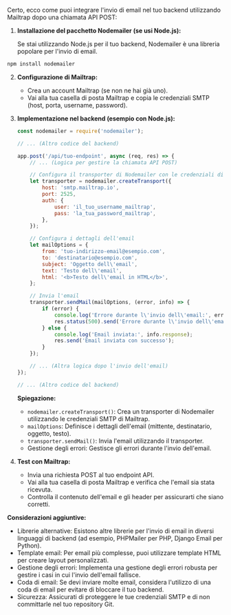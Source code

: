 Certo, ecco come puoi integrare l'invio di email nel tuo backend utilizzando Mailtrap dopo una chiamata API POST:

1.  **Installazione del pacchetto Nodemailer (se usi Node.js):**

    Se stai utilizzando Node.js per il tuo backend, Nodemailer è una libreria popolare per l'invio di email.

```sh
npm install nodemailer
```

2.  **Configurazione di Mailtrap:**

    * Crea un account Mailtrap (se non ne hai già uno).
    * Vai alla tua casella di posta Mailtrap e copia le credenziali SMTP (host, porta, username, password).

3.  **Implementazione nel backend (esempio con Node.js):**

    ```javascript
    const nodemailer = require('nodemailer');

    // ... (Altro codice del backend)

    app.post('/api/tuo-endpoint', async (req, res) => {
        // ... (Logica per gestire la chiamata API POST)

        // Configura il transporter di Nodemailer con le credenziali di Mailtrap
        let transporter = nodemailer.createTransport({
            host: 'smtp.mailtrap.io',
            port: 2525,
            auth: {
                user: 'il_tuo_username_mailtrap',
                pass: 'la_tua_password_mailtrap',
            },
        });

        // Configura i dettagli dell'email
        let mailOptions = {
            from: 'tuo-indirizzo-email@esempio.com',
            to: 'destinatario@esempio.com',
            subject: 'Oggetto dell\'email',
            text: 'Testo dell\'email',
            html: '<b>Testo dell\'email in HTML</b>',
        };

        // Invia l'email
        transporter.sendMail(mailOptions, (error, info) => {
            if (error) {
                console.log('Errore durante l\'invio dell\'email:', error);
                res.status(500).send('Errore durante l\'invio dell\'email');
            } else {
                console.log('Email inviata:', info.response);
                res.send('Email inviata con successo');
            }
        });

        // ... (Altra logica dopo l'invio dell'email)
    });

    // ... (Altro codice del backend)
    ```

    **Spiegazione:**

    * `nodemailer.createTransport()`: Crea un transporter di Nodemailer utilizzando le credenziali SMTP di Mailtrap.
    * `mailOptions`: Definisce i dettagli dell'email (mittente, destinatario, oggetto, testo).
    * `transporter.sendMail()`: Invia l'email utilizzando il transporter.
    * Gestione degli errori: Gestisce gli errori durante l'invio dell'email.

4.  **Test con Mailtrap:**

    * Invia una richiesta POST al tuo endpoint API.
    * Vai alla tua casella di posta Mailtrap e verifica che l'email sia stata ricevuta.
    * Controlla il contenuto dell'email e gli header per assicurarti che siano corretti.

**Considerazioni aggiuntive:**

* Librerie alternative: Esistono altre librerie per l'invio di email in diversi linguaggi di backend (ad esempio, PHPMailer per PHP, Django Email per Python).
* Template email: Per email più complesse, puoi utilizzare template HTML per creare layout personalizzati.
* Gestione degli errori: Implementa una gestione degli errori robusta per gestire i casi in cui l'invio dell'email fallisce.
* Coda di email: Se devi inviare molte email, considera l'utilizzo di una coda di email per evitare di bloccare il tuo backend.
* Sicurezza: Assicurati di proteggere le tue credenziali SMTP e di non committarle nel tuo repository Git.